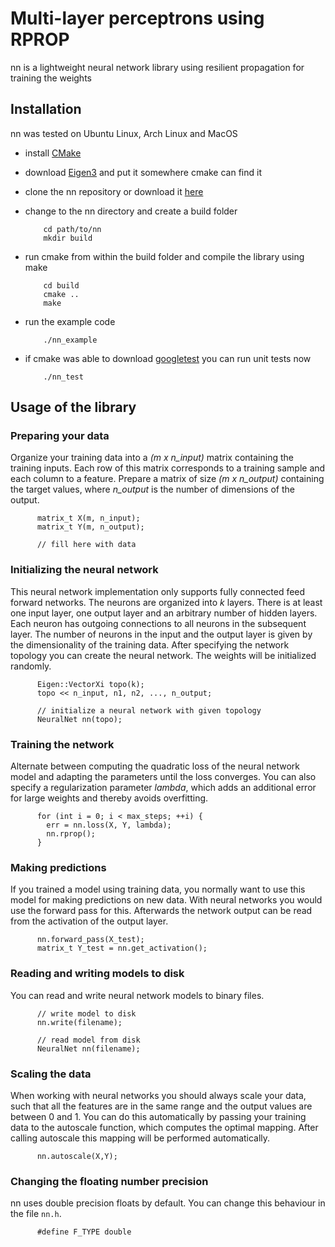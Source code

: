 Multi-layer perceptrons using RPROP
===================================

nn is a lightweight neural network library using resilient propagation for training the weights

Installation
------------

nn was tested on Ubuntu Linux, Arch Linux and MacOS

* install [CMake](http://http://www.cmake.org/)
* download [Eigen3](http://eigen.tuxfamily.org/) and put it somewhere cmake can find it
* clone the nn repository or download it [here](https://bitbucket.org/mblum/nn/get/master.tar.gz)
* change to the nn directory and create a build folder 
  
          cd path/to/nn
          mkdir build

* run cmake from within the build folder and compile the library using make
      
          cd build
          cmake ..
          make

* run the example code

          ./nn_example

* if cmake was able to download [googletest](http://code.google.com/p/googletest/) you can run unit tests now
    
          ./nn_test

Usage of the library
--------------------

### Preparing your data

Organize your training data into a *(m x n_input)* matrix containing the training inputs. Each row of this matrix corresponds to a training sample and each column to a feature. Prepare a matrix of size *(m x n_output)* containing the target values, where *n_output* is the number of dimensions of the output. 

          matrix_t X(m, n_input);
          matrix_t Y(m, n_output);

          // fill here with data

### Initializing the neural network

This neural network implementation only supports fully connected feed forward networks. The neurons are organized into *k* layers. There is at least one input layer, one output layer and an arbitrary number of hidden layers. Each neuron has outgoing connections to all neurons in the subsequent layer. The number of neurons in the input and the output layer is given by the dimensionality of the training data. After specifying the network topology you can create the neural network. The weights will be initialized randomly.

          Eigen::VectorXi topo(k);
          topo << n_input, n1, n2, ..., n_output;

          // initialize a neural network with given topology
          NeuralNet nn(topo);

### Training the network

Alternate between computing the quadratic loss of the neural network model and adapting the parameters until the loss converges. You can also specify a regularization parameter *lambda*, which adds an additional error for large weights and thereby avoids overfitting.

          for (int i = 0; i < max_steps; ++i) {
            err = nn.loss(X, Y, lambda);
            nn.rprop();
          }

### Making predictions

If you trained a model using training data, you normally want to use this model for making predictions on new data. With neural networks you would use the forward pass for this. Afterwards the network output can be read from the activation of the output layer. 

          nn.forward_pass(X_test);
          matrix_t Y_test = nn.get_activation();

### Reading and writing models to disk

You can read and write neural network models to binary files.

          // write model to disk
          nn.write(filename);

          // read model from disk
          NeuralNet nn(filename);

### Scaling the data

When working with neural networks you should always scale your data, such that all the features are in the same range and the output values are between 0 and 1. You can do this automatically by passing your training data to the autoscale function, which computes the optimal mapping. After calling autoscale this mapping will be performed automatically.

          nn.autoscale(X,Y);

### Changing the floating number precision

nn uses double precision floats by default. You can change this behaviour in the file `nn.h`.

          #define F_TYPE double

